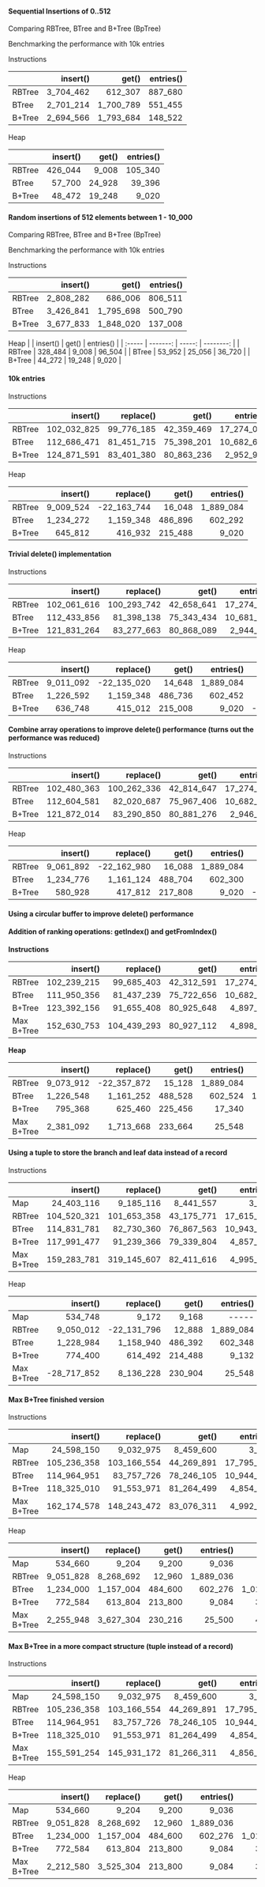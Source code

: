 #### Sequential Insertions of 0..512
Comparing RBTree, BTree and B+Tree (BpTree)

Benchmarking the performance with 10k entries


Instructions

|        |  insert() |     get() | entries() |
| :----- | --------: | --------: | --------: |
| RBTree | 3_704_462 |   612_307 |   887_680 |
| BTree  | 2_701_214 | 1_700_789 |   551_455 |
| B+Tree | 2_694_566 | 1_793_684 |   148_522 |


Heap

|        | insert() |  get() | entries() |
| :----- | -------: | -----: | --------: |
| RBTree |  426_044 |  9_008 |   105_340 |
| BTree  |   57_700 | 24_928 |    39_396 |
| B+Tree |   48_472 | 19_248 |     9_020 |

#### Random insertions of 512 elements between 1 - 10_000
Comparing RBTree, BTree and B+Tree (BpTree)

Benchmarking the performance with 10k entries


Instructions

|        |  insert() |     get() | entries() |
| :----- | --------: | --------: | --------: |
| RBTree | 2_808_282 |   686_006 |   806_511 |
| BTree  | 3_426_841 | 1_795_698 |   500_790 |
| B+Tree | 3_677_833 | 1_848_020 |   137_008 |


Heap
|        | insert() |  get() | entries() |
| :----- | -------: | -----: | --------: |
| RBTree |  328_484 |  9_008 |    96_504 |
| BTree  |   53_952 | 25_056 |    36_720 |
| B+Tree |   44_272 | 19_248 |     9_020 |

#### 10k entries
Instructions

|        |    insert() |  replace() |      get() |  entries() |
| :----- | ----------: | ---------: | ---------: | ---------: |
| RBTree | 102_032_825 | 99_776_185 | 42_359_469 | 17_274_007 |
| BTree  | 112_686_471 | 81_451_715 | 75_398_201 | 10_682_660 |
| B+Tree | 124_871_591 | 83_401_380 | 80_863_236 |  2_952_966 |


Heap

|        |  insert() |   replace() |   get() | entries() |
| :----- | --------: | ----------: | ------: | --------: |
| RBTree | 9_009_524 | -22_163_744 |  16_048 | 1_889_084 |
| BTree  | 1_234_272 |   1_159_348 | 486_896 |   602_292 |
| B+Tree |   645_812 |     416_932 | 215_488 |     9_020 |

#### Trivial delete() implementation

Instructions

|        |    insert() |   replace() |      get() |  entries() |    delete() |
| :----- | ----------: | ----------: | ---------: | ---------: | ----------: |
| RBTree | 102_061_616 | 100_293_742 | 42_658_641 | 17_274_007 | 161_733_838 |
| BTree  | 112_433_856 |  81_398_138 | 75_343_434 | 10_681_930 | 115_974_772 |
| B+Tree | 121_831_264 |  83_277_663 | 80_868_089 |  2_944_524 | 120_396_197 |
			

Heap

|        |  insert() |   replace() |   get() | entries() |    delete() |
| :----- | --------: | ----------: | ------: | --------: | ----------: |
| RBTree | 9_011_092 | -22_135_020 |  14_648 | 1_889_084 |  17_569_008 |
| BTree  | 1_226_592 |   1_159_348 | 486_736 |   602_452 |   5_209_008 |
| B+Tree |   636_748 |     415_012 | 215_008 |     9_020 | -27_051_704 |

#### Combine array operations to improve delete() performance (turns out the performance was reduced)


Instructions

|        |    insert() |   replace() |      get() |  entries() |    delete() |
| :----- | ----------: | ----------: | ---------: | ---------: | ----------: |
| RBTree | 102_480_363 | 100_262_336 | 42_814_647 | 17_274_007 | 151_893_852 |
| BTree  | 112_604_581 |  82_020_687 | 75_967_406 | 10_682_963 | 119_114_772 |
| B+Tree | 121_872_014 |  83_290_850 | 80_881_276 |  2_946_314 | 120_396_197 |

Heap

|        |  insert() |   replace() |   get() | entries() |    delete() |
| :----- | --------: | ----------: | ------: | --------: | ----------: |
| RBTree | 9_061_892 | -22_162_980 |  16_088 | 1_889_084 |  16_729_008 |
| BTree  | 1_234_776 |   1_161_124 | 488_704 |   602_300 |   5_209_008 |
| B+Tree |   580_928 |     417_812 | 217_808 |     9_020 | -27_046_888 |

#### Using a circular buffer to improve delete() performance

#### Addition of ranking operations: getIndex() and getFromIndex()
**Instructions**

|            |    insert() |   replace() |      get() |  entries() |     scan() |    remove() |
| :--------- | ----------: | ----------: | ---------: | ---------: | ---------: | ----------: |
| RBTree     | 102_239_215 |  99_685_403 | 42_312_591 | 17_274_017 |      ----- | 177_484_438 |
| BTree      | 111_950_356 |  81_437_239 | 75_722_656 | 10_682_220 | 23_841_859 | 126_472_969 |
| B+Tree     | 123_392_156 |  91_655_408 | 80_925_648 |  4_897_351 |  6_631_051 | 130_666_828 |
| Max B+Tree | 152_630_753 | 104_439_293 | 80_927_112 |  4_898_907 |  6_632_699 | 179_500_644 |	


**Heap**

|            |    insert() |   replace() |   get() | entries() |    scan() |   remove() |
| :--------- | ----------: | ----------: | ------: | --------: | --------: | ---------: |
| RBTree     |   9_073_912 | -22_357_872 |  15_128 | 1_889_084 |     ----- | 16_729_008 |
| BTree      |   1_226_548 |   1_161_252 | 488_528 |   602_524 | 1_008_684 |  1_962_764 |
| B+Tree     |     795_368 |     625_460 | 225_456 |    17_340 |    39_600 |    343_780 |
| Max B+Tree |   2_381_092 |   1_713_668 | 233_664 |    25_548 |    47_808 |  2_465_212 |

#### Using a tuple to store the branch and leaf data instead of a record

Instructions

|            |    insert() |   replace() |      get() |  entries() |     scan() |    remove() |
| :--------- | ----------: | ----------: | ---------: | ---------: | ---------: | ----------: |
| Map        |  24_403_116 |   9_185_116 |  8_441_557 |      3_831 |      3_227 |   8_872_957 |
| RBTree     | 104_520_321 | 101_653_358 | 43_175_771 | 17_615_421 |      4_886 | 141_565_905 |
| BTree      | 114_831_781 |  82_730_360 | 76_867_563 | 10_943_755 | 24_435_028 | 129_974_528 |
| B+Tree     | 117_991_477 |  91_239_366 | 79_339_804 |  4_857_480 |  6_605_688 | 129_551_973 |
| Max B+Tree | 159_283_781 | 319_145_607 | 82_411_616 |  4_995_043 |  6_773_234 | 180_322_830 |


Heap

|            |    insert() |   replace() |   get() | entries() |    scan() |   remove() |
| :--------- | ----------: | ----------: | ------: | --------: | --------: | ---------: |
| Map        |     534_748 |       9_172 |   9_168 |     ----- |     ----- |    260_968 |
| RBTree     |   9_050_012 | -22_131_796 |  12_888 | 1_889_084 |     ----- | 15_449_008 |
| BTree      |   1_228_984 |   1_158_940 | 486_392 |   602_348 | 1_016_304 |  1_963_316 |
| B+Tree     |     774_400 |     614_492 | 214_488 |     9_132 |    31_432 |    343_420 |
| Max B+Tree | -28_717_852 |   8_136_228 | 230_904 |    25_548 |    47_848 |  2_647_444 |

#### Max B+Tree finished version
Instructions

|            |    insert() |   replace() |      get() |  entries() |     scan() |    remove() |
| :--------- | ----------: | ----------: | ---------: | ---------: | ---------: | ----------: |
| Map        |  24_598_150 |   9_032_975 |  8_459_600 |      3_836 |      3_232 |   8_769_418 |
| RBTree     | 105_236_358 | 103_166_554 | 44_269_891 | 17_795_354 |      4_891 | 141_566_127 |
| BTree      | 114_964_951 |  83_757_726 | 78_246_105 | 10_944_900 | 24_351_645 | 130_728_937 |
| B+Tree     | 118_325_010 |  91_553_971 | 81_264_499 |  4_854_853 |  6_634_687 | 130_702_618 |
| Max B+Tree | 162_174_578 | 148_243_472 | 83_076_311 |  4_992_486 |  6_783_787 | 204_233_083 |


Heap

|            |  insert() | replace() |   get() | entries() |    scan() |    remove() |
| :--------- | --------: | --------: | ------: | --------: | --------: | ----------: |
| Map        |   534_660 |     9_204 |   9_200 |     9_036 |     8_904 |     255_520 |
| RBTree     | 9_051_828 | 8_268_692 |  12_960 | 1_889_036 |     8_904 | -15_479_996 |
| BTree      | 1_234_000 | 1_157_004 | 484_600 |   602_276 | 1_014_572 |   1_968_844 |
| B+Tree     |   772_584 |   613_804 | 213_800 |     9_084 |    31_424 |     344_116 |
| Max B+Tree | 2_255_948 | 3_627_304 | 230_216 |    25_500 |    47_840 |   3_690_036 |

#### Max B+Tree in a more compact structure (tuple instead of a record)
Instructions

|            |    insert() |   replace() |      get() |  entries() |     scan() |    remove() |
| :--------- | ----------: | ----------: | ---------: | ---------: | ---------: | ----------: |
| Map        |  24_598_150 |   9_032_975 |  8_459_600 |      3_836 |      3_232 |   8_769_418 |
| RBTree     | 105_236_358 | 103_166_554 | 44_269_891 | 17_795_354 |      4_891 | 141_566_127 |
| BTree      | 114_964_951 |  83_757_726 | 78_246_105 | 10_944_900 | 24_351_645 | 130_728_937 |
| B+Tree     | 118_325_010 |  91_553_971 | 81_264_499 |  4_854_853 |  6_634_687 | 130_702_618 |
| Max B+Tree | 155_591_254 | 145_931_172 | 81_266_311 |  4_856_757 |  6_618_137 | 194_992_204 |


Heap

|            |  insert() | replace() |   get() | entries() |    scan() |    remove() |
| :--------- | --------: | --------: | ------: | --------: | --------: | ----------: |
| Map        |   534_660 |     9_204 |   9_200 |     9_036 |     8_904 |     255_520 |
| RBTree     | 9_051_828 | 8_268_692 |  12_960 | 1_889_036 |     8_904 | -15_479_996 |
| BTree      | 1_234_000 | 1_157_004 | 484_600 |   602_276 | 1_014_572 |   1_968_844 |
| B+Tree     |   772_584 |   613_804 | 213_800 |     9_084 |    31_424 |     344_116 |
| Max B+Tree | 2_212_580 | 3_525_304 | 213_800 |     9_084 |    31_424 |   3_349_628 |